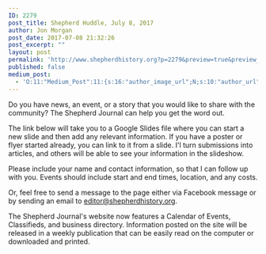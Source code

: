 ```yaml
---
ID: 2279
post_title: Shepherd Huddle, July 8, 2017
author: Jon Morgan
post_date: 2017-07-08 21:32:26
post_excerpt: ""
layout: post
permalink: 'http://www.shepherdhistory.org?p=2279&preview=true&preview_id=2279'
published: false
medium_post:
  - 'O:11:"Medium_Post":11:{s:16:"author_image_url";N;s:10:"author_url";N;s:11:"byline_name";N;s:12:"byline_email";N;s:10:"cross_link";N;s:2:"id";N;s:21:"follower_notification";N;s:7:"license";N;s:14:"publication_id";N;s:6:"status";N;s:3:"url";N;}'
---
```

Do you have news, an event, or a story that you would like to share with the community? The Shepherd Journal can help you get the word out.

The link below will take you to a Google Slides file where you can start a new slide and then add any relevant information. If you have a poster or flyer started already, you can link to it from a slide. I'l turn submissions into articles, and others will be able to see your information in the slideshow.

Please include your name and conta<span class="text_exposed_show">ct information, so that I can follow up with you. Events should include start and end times, location, and any costs.</span>
<div class="text_exposed_show">

Or, feel free to send a message to the page either via Facebook message or by sending an email to editor@shepherdhistory.org.

The Shepherd Journal's website now features a Calendar of Events, Classifieds, and business directory. Information posted on the site will be released in a weekly publication that can be easily read on the computer or downloaded and printed.

</div>